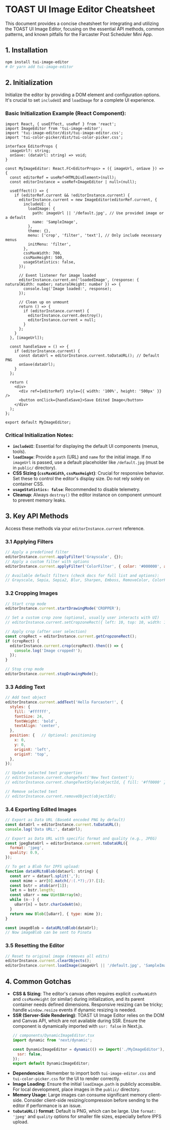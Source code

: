 # TOAST UI Image Editor Cheatsheet

This document provides a concise cheatsheet for integrating and utilizing the TOAST UI Image Editor, focusing on the essential API methods, common patterns, and known pitfalls for the Farcaster Post Scheduler Mini App.

## 1. Installation

```bash
npm install tui-image-editor
# Or yarn add tui-image-editor
```

## 2. Initialization

Initialize the editor by providing a DOM element and configuration options. It's crucial to set `includeUI` and `loadImage` for a complete UI experience.

### Basic Initialization Example (React Component):

```tsx
import React, { useEffect, useRef } from 'react';
import ImageEditor from 'tui-image-editor';
import 'tui-image-editor/dist/tui-image-editor.css';
import 'tui-color-picker/dist/tui-color-picker.css';

interface EditorProps {
  imageUrl?: string;
  onSave: (dataUrl: string) => void;
}

const MyImageEditor: React.FC<EditorProps> = ({ imageUrl, onSave }) => {
  const editorRef = useRef<HTMLDivElement>(null);
  const editorInstance = useRef<ImageEditor | null>(null);

  useEffect(() => {
    if (editorRef.current && !editorInstance.current) {
      editorInstance.current = new ImageEditor(editorRef.current, {
        includeUI: {
          loadImage: {
            path: imageUrl || '/default.jpg', // Use provided image or a default
            name: 'SampleImage',
          },
          theme: {},
          menu: ['crop', 'filter', 'text'], // Only include necessary menus
          initMenu: 'filter',
        },
        cssMaxWidth: 700,
        cssMaxHeight: 500,
        usageStatistics: false,
      });

      // Event listener for image loaded
      editorInstance.current.on('loadedImage', (response: { naturalWidth: number; naturalHeight: number }) => {
        console.log('Image loaded:', response);
      });

      // Clean up on unmount
      return () => {
        if (editorInstance.current) {
          editorInstance.current.destroy();
          editorInstance.current = null;
        }
      };
    }
  }, [imageUrl]);

  const handleSave = () => {
    if (editorInstance.current) {
      const dataUrl = editorInstance.current.toDataURL(); // Default PNG
      onSave(dataUrl);
    }
  };

  return (
    <div>
      <div ref={editorRef} style={{ width: '100%', height: '500px' }} />
      <button onClick={handleSave}>Save Edited Image</button>
    </div>
  );
};

export default MyImageEditor;
```

### Critical Initialization Notes:

-   **`includeUI`**: Essential for displaying the default UI components (menus, tools).
-   **`loadImage`**: Provide a `path` (URL) and `name` for the initial image. If no `imageUrl` is passed, use a default placeholder like `/default.jpg` (must be in `public/` directory).
-   **CSS Sizing (`cssMaxWidth`, `cssMaxHeight`)**: Crucial for responsive behavior. Set these to control the editor's display size. Do not rely solely on container CSS.
-   **`usageStatistics: false`**: Recommended to disable telemetry.
-   **Cleanup**: Always `destroy()` the editor instance on component unmount to prevent memory leaks.

## 3. Key API Methods

Access these methods via your `editorInstance.current` reference.

### 3.1 Applying Filters

```javascript
// Apply a predefined filter
editorInstance.current.applyFilter('Grayscale', {});
// Apply a custom filter with options
editorInstance.current.applyFilter('ColorFilter', { color: '#000000', alpha: 0.5 });

// Available default filters (check docs for full list and options):
// Grayscale, Sepia, Sepia2, Blur, Sharpen, Emboss, RemoveColor, ColorFilter, etc.
```

### 3.2 Cropping Images

```javascript
// Start crop mode
editorInstance.current.startDrawingMode('CROPPER');

// Set a custom crop zone (optional, usually user interacts with UI)
// editorInstance.current.setCropzoneRect({ left: 10, top: 10, width: 100, height: 100 });

// Apply crop (after user selection)
const cropRect = editorInstance.current.getCropzoneRect();
if (cropRect) {
  editorInstance.current.crop(cropRect).then(() => {
    console.log('Image cropped!');
  });
}

// Stop crop mode
editorInstance.current.stopDrawingMode();
```

### 3.3 Adding Text

```javascript
// Add text object
editorInstance.current.addText('Hello Farcaster!', {
  styles: {
    fill: '#ffffff',
    fontSize: 24,
    fontWeight: 'bold',
    textAlign: 'center',
  },
  position: {   // Optional: positioning
    x: 0,
    y: 0,
    originX: 'left',
    originY: 'top',
  },
});

// Update selected text properties
// editorInstance.current.changeText('New Text Content');
// editorInstance.current.changeTextStyle(objectId, { fill: '#ff0000' });

// Remove selected text
// editorInstance.current.removeObject(objectId);
```

### 3.4 Exporting Edited Images

```javascript
// Export as Data URL (Base64 encoded PNG by default)
const dataUrl = editorInstance.current.toDataURL();
console.log('Data URL:', dataUrl);

// Export as Data URL with specific format and quality (e.g., JPEG)
const jpegDataUrl = editorInstance.current.toDataURL({
  format: 'jpeg',
  quality: 0.9,
});

// To get a Blob for IPFS upload:
function dataURLtoBlob(dataurl: string) {
  const arr = dataurl.split(',');
  const mime = arr[0].match(/:(.*?);/)?.[1];
  const bstr = atob(arr[1]);
  let n = bstr.length;
  const u8arr = new Uint8Array(n);
  while (n--) {
    u8arr[n] = bstr.charCodeAt(n);
  }
  return new Blob([u8arr], { type: mime });
}

const imageBlob = dataURLtoBlob(dataUrl);
// Now imageBlob can be sent to Pinata
```

### 3.5 Resetting the Editor

```javascript
// Reset to original image (removes all edits)
editorInstance.current.clearObjects();
editorInstance.current.loadImage(imageUrl || '/default.jpg', 'SampleImage');
```

## 4. Common Gotchas

-   **CSS & Sizing**: The editor's canvas often requires explicit `cssMaxWidth` and `cssMaxHeight` (or similar) during initialization, and its parent container needs defined dimensions. Responsive resizing can be tricky; handle `window.resize` events if dynamic resizing is needed.
-   **SSR (Server-Side Rendering)**: TOAST UI Image Editor relies on the DOM and Canvas API, which are not available during SSR. Ensure the component is dynamically imported with `ssr: false` in Next.js.
    ```javascript
    // components/DynamicImageEditor.tsx
    import dynamic from 'next/dynamic';

    const DynamicImageEditor = dynamic(() => import('./MyImageEditor'), {
      ssr: false,
    });
    export default DynamicImageEditor;
    ```
-   **Dependencies**: Remember to import both `tui-image-editor.css` and `tui-color-picker.css` for the UI to render correctly.
-   **Image Loading**: Ensure the initial `loadImage.path` is publicly accessible. For local development, place images in the `public/` directory.
-   **Memory Usage**: Large images can consume significant memory client-side. Consider client-side resizing/compression before sending to the editor if performance is an issue.
-   **`toDataURL()` format**: Default is PNG, which can be large. Use `format: 'jpeg'` and `quality` options for smaller file sizes, especially before IPFS upload.
